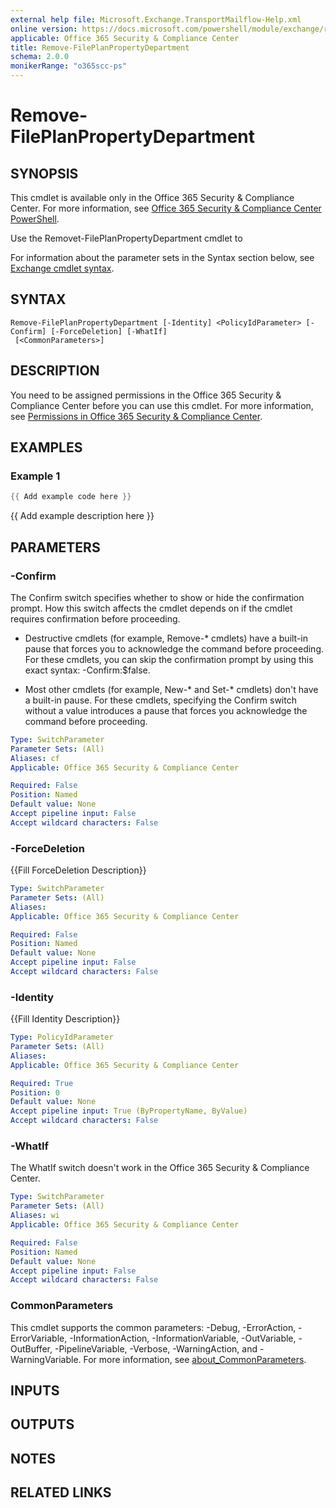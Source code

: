 ```yaml
---
external help file: Microsoft.Exchange.TransportMailflow-Help.xml
online version: https://docs.microsoft.com/powershell/module/exchange/remove-fileplanpropertydepartment
applicable: Office 365 Security & Compliance Center
title: Remove-FilePlanPropertyDepartment
schema: 2.0.0
monikerRange: "o365scc-ps"
---
```


# Remove-FilePlanPropertyDepartment

## SYNOPSIS
This cmdlet is available only in the Office 365 Security & Compliance Center. For more information, see [Office 365 Security & Compliance Center PowerShell](https://docs.microsoft.com/powershell/exchange/office-365-scc/office-365-scc-powershell).

Use the Removet-FilePlanPropertyDepartment cmdlet to

For information about the parameter sets in the Syntax section below, see [Exchange cmdlet syntax](https://docs.microsoft.com/powershell/exchange/exchange-server/exchange-cmdlet-syntax).

## SYNTAX

```
Remove-FilePlanPropertyDepartment [-Identity] <PolicyIdParameter> [-Confirm] [-ForceDeletion] [-WhatIf]
 [<CommonParameters>]
```

## DESCRIPTION
You need to be assigned permissions in the Office 365 Security & Compliance Center before you can use this cmdlet. For more information, see [Permissions in Office 365 Security & Compliance Center](https://go.microsoft.com/fwlink/p/?LinkId=511920).

## EXAMPLES

### Example 1
```powershell
{{ Add example code here }}
```

{{ Add example description here }}

## PARAMETERS

### -Confirm
The Confirm switch specifies whether to show or hide the confirmation prompt. How this switch affects the cmdlet depends on if the cmdlet requires confirmation before proceeding.

- Destructive cmdlets (for example, Remove-\* cmdlets) have a built-in pause that forces you to acknowledge the command before proceeding. For these cmdlets, you can skip the confirmation prompt by using this exact syntax: -Confirm:$false.

- Most other cmdlets (for example, New-\* and Set-\* cmdlets) don't have a built-in pause. For these cmdlets, specifying the Confirm switch without a value introduces a pause that forces you acknowledge the command before proceeding.

```yaml
Type: SwitchParameter
Parameter Sets: (All)
Aliases: cf
Applicable: Office 365 Security & Compliance Center

Required: False
Position: Named
Default value: None
Accept pipeline input: False
Accept wildcard characters: False
```

### -ForceDeletion
{{Fill ForceDeletion Description}}

```yaml
Type: SwitchParameter
Parameter Sets: (All)
Aliases:
Applicable: Office 365 Security & Compliance Center

Required: False
Position: Named
Default value: None
Accept pipeline input: False
Accept wildcard characters: False
```

### -Identity
{{Fill Identity Description}}

```yaml
Type: PolicyIdParameter
Parameter Sets: (All)
Aliases:
Applicable: Office 365 Security & Compliance Center

Required: True
Position: 0
Default value: None
Accept pipeline input: True (ByPropertyName, ByValue)
Accept wildcard characters: False
```

### -WhatIf
The WhatIf switch doesn't work in the Office 365 Security & Compliance Center.

```yaml
Type: SwitchParameter
Parameter Sets: (All)
Aliases: wi
Applicable: Office 365 Security & Compliance Center

Required: False
Position: Named
Default value: None
Accept pipeline input: False
Accept wildcard characters: False
```

### CommonParameters
This cmdlet supports the common parameters: -Debug, -ErrorAction, -ErrorVariable, -InformationAction, -InformationVariable, -OutVariable, -OutBuffer, -PipelineVariable, -Verbose, -WarningAction, and -WarningVariable. For more information, see [about_CommonParameters](https://go.microsoft.com/fwlink/p/?LinkID=113216).

## INPUTS

###  

## OUTPUTS

###  

## NOTES

## RELATED LINKS

